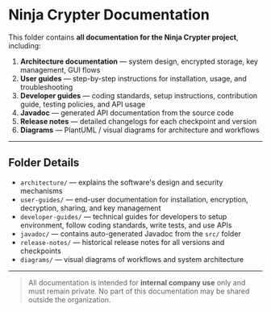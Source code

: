 # Ninja Crypter Documentation

This folder contains **all documentation for the Ninja Crypter project**, including:

1. **Architecture documentation** — system design, encrypted storage, key management, GUI flows  
2. **User guides** — step-by-step instructions for installation, usage, and troubleshooting  
3. **Developer guides** — coding standards, setup instructions, contribution guide, testing policies, and API usage  
4. **Javadoc** — generated API documentation from the source code  
5. **Release notes** — detailed changelogs for each checkpoint and version  
6. **Diagrams** — PlantUML / visual diagrams for architecture and workflows  

---

## Folder Details

- `architecture/` — explains the software's design and security mechanisms  
- `user-guides/` — end-user documentation for installation, encryption, decryption, sharing, and key management  
- `developer-guides/` — technical guides for developers to setup environment, follow coding standards, write tests, and use APIs  
- `javadoc/` — contains auto-generated Javadoc from the `src/` folder  
- `release-notes/` — historical release notes for all versions and checkpoints  
- `diagrams/` — visual diagrams of workflows and system architecture  

---

> All documentation is intended for **internal company use** only and must remain private. No part of this documentation may be shared outside the organization.

